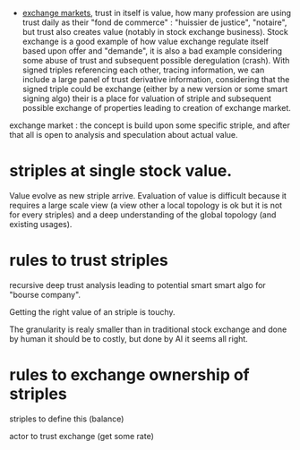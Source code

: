 

  - [exchange markets](./exchange.md), trust in itself is value, how many profession are using trust daily as their "fond de commerce" : "huissier de justice", "notaire", but trust also creates value (notably in stock exchange business). Stock exchange is a good example of how value exchange regulate itself based upon offer and "demande", it is also a bad example considering some abuse of trust and subsequent possible deregulation (crash). 
  With signed triples referencing each other, tracing information, we can include a large panel of trust derivative information, considering that the signed triple could be exchange (either by a new version or some smart signing algo) their is a place for valuation of striple and subsequent possible exchange of properties leading to creation of exchange market.

exchange market : the concept is build upon some specific striple, and after that all is open to analysis and speculation about actual value.

# striples at single stock value.

Value evolve as new striple arrive. Evaluation of value is difficult because it requires a large scale view (a view other a local topology is ok but it is not for every striples) and a deep understanding of the global topology (and existing usages).



# rules to trust striples

recursive deep trust analysis leading to potential smart smart algo for "bourse company".

Getting the right value of an striple is touchy.

The granularity is realy smaller than in traditional stock exchange and done by human it should be to costly, but done by AI it seems all right.

# rules to exchange ownership of striples

striples to define this (balance)

actor to trust exchange (get some rate)


